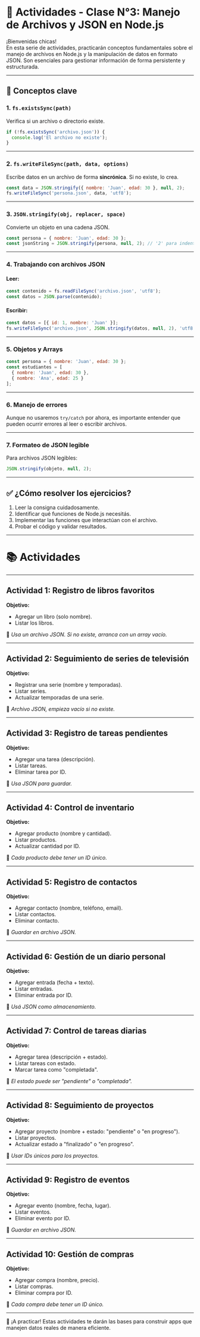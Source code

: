 
# 🧠 Actividades - Clase N°3: Manejo de Archivos y JSON en Node.js

¡Bienvenidas chicas!  
En esta serie de actividades, practicarán conceptos fundamentales sobre el manejo de archivos en Node.js y la manipulación de datos en formato JSON. Son esenciales para gestionar información de forma persistente y estructurada.

---

## 🧩 Conceptos clave

### 1. `fs.existsSync(path)`
Verifica si un archivo o directorio existe.

```js
if (!fs.existsSync('archivo.json')) {
  console.log('El archivo no existe');
}
```

---

### 2. `fs.writeFileSync(path, data, options)`
Escribe datos en un archivo de forma **sincrónica**. Si no existe, lo crea.

```js
const data = JSON.stringify({ nombre: 'Juan', edad: 30 }, null, 2);
fs.writeFileSync('persona.json', data, 'utf8');
```

---

### 3. `JSON.stringify(obj, replacer, space)`
Convierte un objeto en una cadena JSON.

```js
const persona = { nombre: 'Juan', edad: 30 };
const jsonString = JSON.stringify(persona, null, 2); // '2' para indentación
```

---

### 4. Trabajando con archivos JSON

#### Leer:
```js
const contenido = fs.readFileSync('archivo.json', 'utf8');
const datos = JSON.parse(contenido);
```

#### Escribir:
```js
const datos = [{ id: 1, nombre: 'Juan' }];
fs.writeFileSync('archivo.json', JSON.stringify(datos, null, 2), 'utf8');
```

---

### 5. Objetos y Arrays

```js
const persona = { nombre: 'Juan', edad: 30 };
const estudiantes = [
  { nombre: 'Juan', edad: 30 },
  { nombre: 'Ana', edad: 25 }
];
```

---

### 6. Manejo de errores
Aunque no usaremos `try/catch` por ahora, es importante entender que pueden ocurrir errores al leer o escribir archivos.

---

### 7. Formateo de JSON legible
Para archivos JSON legibles:

```js
JSON.stringify(objeto, null, 2);
```

---

## ✅ ¿Cómo resolver los ejercicios?

1. Leer la consigna cuidadosamente.
2. Identificar qué funciones de Node.js necesitás.
3. Implementar las funciones que interactúan con el archivo.
4. Probar el código y validar resultados.

---

# 📚 Actividades

---

## Actividad 1: Registro de libros favoritos

**Objetivo:**
- Agregar un libro (solo nombre).
- Listar los libros.

📌 *Usa un archivo JSON. Si no existe, arranca con un array vacío.*

---

## Actividad 2: Seguimiento de series de televisión

**Objetivo:**
- Registrar una serie (nombre y temporadas).
- Listar series.
- Actualizar temporadas de una serie.

📌 *Archivo JSON, empieza vacío si no existe.*

---

## Actividad 3: Registro de tareas pendientes

**Objetivo:**
- Agregar una tarea (descripción).
- Listar tareas.
- Eliminar tarea por ID.

📌 *Usa JSON para guardar.*

---

## Actividad 4: Control de inventario

**Objetivo:**
- Agregar producto (nombre y cantidad).
- Listar productos.
- Actualizar cantidad por ID.

📌 *Cada producto debe tener un ID único.*

---

## Actividad 5: Registro de contactos

**Objetivo:**
- Agregar contacto (nombre, teléfono, email).
- Listar contactos.
- Eliminar contacto.

📌 *Guardar en archivo JSON.*

---

## Actividad 6: Gestión de un diario personal

**Objetivo:**
- Agregar entrada (fecha + texto).
- Listar entradas.
- Eliminar entrada por ID.

📌 *Usá JSON como almacenamiento.*

---

## Actividad 7: Control de tareas diarias

**Objetivo:**
- Agregar tarea (descripción + estado).
- Listar tareas con estado.
- Marcar tarea como "completada".

📌 *El estado puede ser "pendiente" o "completada".*

---

## Actividad 8: Seguimiento de proyectos

**Objetivo:**
- Agregar proyecto (nombre + estado: "pendiente" o "en progreso").
- Listar proyectos.
- Actualizar estado a "finalizado" o "en progreso".

📌 *Usar IDs únicos para los proyectos.*

---

## Actividad 9: Registro de eventos

**Objetivo:**
- Agregar evento (nombre, fecha, lugar).
- Listar eventos.
- Eliminar evento por ID.

📌 *Guardar en archivo JSON.*

---

## Actividad 10: Gestión de compras

**Objetivo:**
- Agregar compra (nombre, precio).
- Listar compras.
- Eliminar compra por ID.

📌 *Cada compra debe tener un ID único.*

---

🎯 ¡A practicar! Estas actividades te darán las bases para construir apps que manejen datos reales de manera eficiente.
